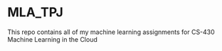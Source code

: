 # MLA_TPJ
This repo contains all of my machine learning assignments for CS-430 Machine Learning in the Cloud
